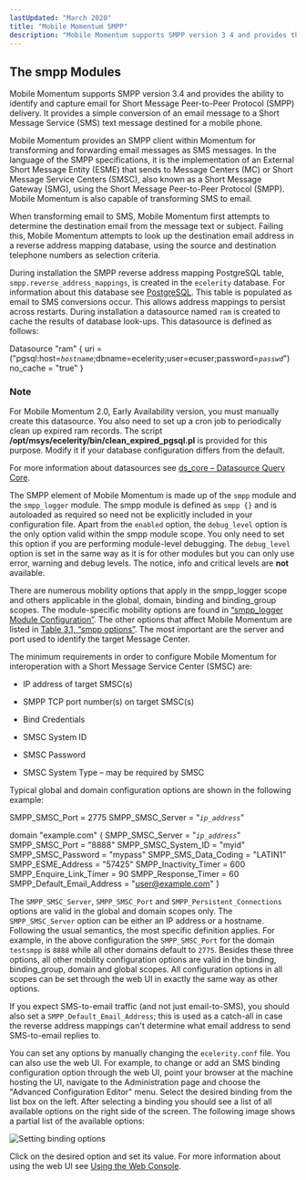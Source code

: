 ```yaml
---
lastUpdated: "March 2020"
title: "Mobile Momentum SMPP"
description: "Mobile Momentum supports SMPP version 3 4 and provides the ability to identify and capture email for Short Message Peer to Peer Protocol SMPP delivery It provides a simple conversion of an email message to a Short Message Service SMS text message destined for a mobile phone Mobile Momentum provides..."
---
```



## <a name="modules.mobility.smpp_logger"></a> The smpp Modules

<a name="idp241136"></a> 

Mobile Momentum supports SMPP version 3.4 and provides the ability to identify and capture email for Short Message Peer-to-Peer Protocol (SMPP) delivery. It provides a simple conversion of an email message to a Short Message Service (SMS) text message destined for a mobile phone.

Mobile Momentum provides an SMPP client within Momentum for transforming and forwarding email messages as SMS messages. In the language of the SMPP specifications, it is the implementation of an External Short Message Entity (ESME) that sends to Message Centers (MC) or Short Message Service Centers (SMSC), also known as a Short Message Gateway (SMG), using the Short Message Peer-to-Peer Protocol (SMPP). Mobile Momentum is also capable of transforming SMS to email.

When transforming email to SMS, Mobile Momentum first attempts to determine the destination email from the message text or subject. Failing this, Mobile Momentum attempts to look up the destination email address in a reverse address mapping database, using the source and destination telephone numbers as selection criteria.

During installation the SMPP reverse address mapping PostgreSQL table, `smpp.reverse_address_mappings`, is created in the `ecelerity` database. For information about this database see [PostgreSQL](/momentum/3/3-reference/operations-postgresql). This table is populated as email to SMS conversions occur. This allows address mappings to persist across restarts. During installation a datasource named `ram` is created to cache the results of database look-ups. This datasource is defined as follows:

Datasource "ram" {
  uri =
  ("pgsql:host=*`hostname`*;dbname=ecelerity;user=ecuser;password=*`passwd`*")
  no_cache = "true"
}
### Note

For Mobile Momentum 2.0, Early Availability version, you must manually create this datasource. You also need to set up a cron job to periodically clean up expired ram records. The script **/opt/msys/ecelerity/bin/clean_expired_pgsql.pl** is provided for this purpose. Modify it if your database configuration differs from the default.

For more information about datasources see [ds_core – Datasource Query Core](/momentum/3/3-reference/3-reference-modules-ds-core).

The SMPP element of Mobile Momentum is made up of the `smpp` module and the `smpp_logger` module. The smpp module is defined as `smpp {}` and is autoloaded as required so need not be explicitly included in your configuration file. Apart from the `enabled` option, the `debug_level` option is the only option valid within the smpp module scope. You only need to set this option if you are performing module-level debugging. The `debug_level` option is set in the same way as it is for other modules but you can only use error, warning and debug levels. The notice, info and critical levels are **not** available.

There are numerous mobility options that apply in the smpp_logger scope and others applicable in the global, domain, binding and binding_group scopes. The module-specific mobility options are found in [“smpp_logger Module Configuration”](/momentum/mobile/mobile-reference/mobility-configuration-smpp). The other options that affect Mobile Momentum are listed in [Table 3.1, “smpp options”](/momentum/mobile/mobile-reference/mobility-smpp-options#table-smpp-options). The most important are the server and port used to identify the target Message Center.

The minimum requirements in order to configure Mobile Momentum for interoperation with a Short Message Service Center (SMSC) are:

*   IP address of target SMSC(s)

*   SMPP TCP port number(s) on target SMSC(s)

*   Bind Credentials

*   SMSC System ID

*   SMSC Password

*   SMSC System Type – may be required by SMSC

Typical global and domain configuration options are shown in the following example:

<a name="mobility.domain.configuration"></a> 


SMPP_SMSC_Port = 2775
SMPP_SMSC_Server = "*`ip_address`*"

domain "example.com" {
  SMPP_SMSC_Server  = "*`ip_address`*"
  SMPP_SMSC_Port = "8888"
  SMPP_SMSC_System_ID = "myid"
  SMPP_SMSC_Password = "mypass"
  SMPP_SMS_Data_Coding = "LATIN1"
  SMPP_ESME_Address = "57425"
  SMPP_Inactivity_Timer = 600
  SMPP_Enquire_Link_Timer = 90
  SMPP_Response_Timer = 60
  SMPP_Default_Email_Address = "user@example.com"
}

The `SMPP_SMSC_Server`, `SMPP_SMSC_Port` and `SMPP_Persistent_Connections` options are valid in the global and domain scopes only. The `SMPP_SMSC_Server` option can be either an IP address or a hostname. Following the usual semantics, the most specific definition applies. For example, in the above configuration the `SMPP_SMSC_Port` for the domain `testsmpp` is `8888` while all other domains default to `2775`. Besides these three options, all other mobility configuration options are valid in the binding, binding_group, domain and global scopes. All configuration options in all scopes can be set through the web UI in exactly the same way as other options.

If you expect SMS-to-email traffic (and not just email-to-SMS), you should also set a `SMPP_Default_Email_Address`; this is used as a catch-all in case the reverse address mappings can't determine what email address to send SMS-to-email replies to.

You can set any options by manually changing the `ecelerity.conf` file. You can also use the web UI. For example, to change or add an SMS binding configuration option through the web UI, point your browser at the machine hosting the UI, navigate to the Administration page and choose the "Advanced Configuration Editor" menu. Select the desired binding from the list box on the left. After selecting a binding you should see a list of all available options on the right side of the screen. The following image shows a partial list of the available options:

<a name="figure_binding"></a> 


![Setting binding options](images/binding_options.png)

Click on the desired option and set its value. For more information about using the web UI see [Using the Web Console](/momentum/3/3-reference/web-3).